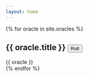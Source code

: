 ```yaml
---
layout: home
---
```


{% for oracle in site.oracles %}
<div class="oracle">
<h2>{{ oracle.title }} <button class="roll">Roll</button></h2>
{{ oracle }}
</div>
{% endfor %}

<script defer src="{{ "/assets/oracle.js" | relative_url }}"></script>
